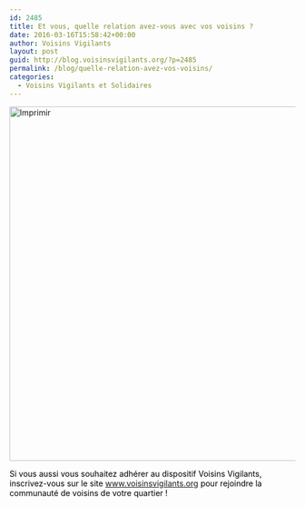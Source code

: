 ```yaml
---
id: 2485
title: Et vous, quelle relation avez-vous avec vos voisins ?
date: 2016-03-16T15:58:42+00:00
author: Voisins Vigilants
layout: post
guid: http://blog.voisinsvigilants.org/?p=2485
permalink: /blog/quelle-relation-avez-vos-voisins/
categories:
  - Voisins Vigilants et Solidaires
---
```

[<img class="aligncenter size-full wp-image-2486" src="./../../images/2016/03/image-article.jpg" alt="Imprimir" width="800" height="624" />](./../../images/2016/03/image-article.jpg)

<span style="color: #000000;">Si vous aussi vous souhaitez adhérer au dispositif Voisins Vigilants, inscrivez-vous sur le site </span><a style="font-weight: inherit; font-style: inherit; color: #fbc400;" href="http://www.voisinsvigilants.org/">www.voisinsvigilants.org</a><span style="color: #000000;"> pour rejoindre la communauté de voisins de votre quartier !</span>
